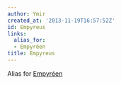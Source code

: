 ```yaml
---
author: Ymir
created_at: '2013-11-19T16:57:52Z'
id: Empyreus
links:
  alias_for:
  - Empyréen
title: Empyreus
---
```


Alias for [Empyréen]

  [Empyréen]: Empyréen